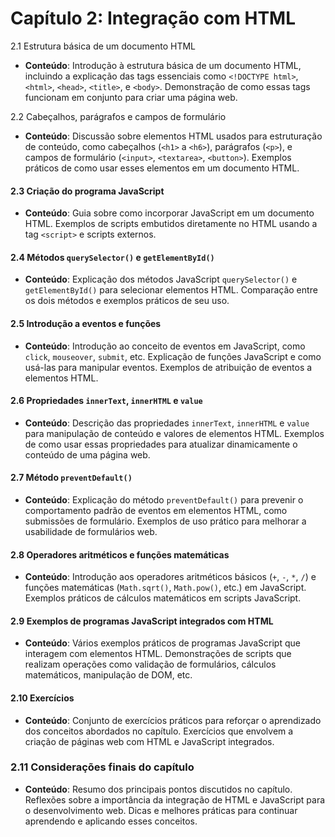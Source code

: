 # Capítulo 2: Integração com HTML

2.1 Estrutura básica de um documento HTML

- **Conteúdo**: Introdução à estrutura básica de um documento HTML, incluindo a explicação das tags essenciais como `<!DOCTYPE html>`, `<html>`, `<head>`, `<title>`, e `<body>`. Demonstração de como essas tags funcionam em conjunto para criar uma página web.

2.2 Cabeçalhos, parágrafos e campos de formulário

- **Conteúdo**: Discussão sobre elementos HTML usados para estruturação de conteúdo, como cabeçalhos (`<h1>` a `<h6>`), parágrafos (`<p>`), e campos de formulário (`<input>`, `<textarea>`, `<button>`). Exemplos práticos de como usar esses elementos em um documento HTML.

#### 2.3 Criação do programa JavaScript

- **Conteúdo**: Guia sobre como incorporar JavaScript em um documento HTML. Exemplos de scripts embutidos diretamente no HTML usando a tag `<script>` e scripts externos.

#### 2.4 Métodos `querySelector()` e `getElementById()`

- **Conteúdo**: Explicação dos métodos JavaScript `querySelector()` e `getElementById()` para selecionar elementos HTML. Comparação entre os dois métodos e exemplos práticos de seu uso.

#### 2.5 Introdução a eventos e funções

- **Conteúdo**: Introdução ao conceito de eventos em JavaScript, como `click`, `mouseover`, `submit`, etc. Explicação de funções JavaScript e como usá-las para manipular eventos. Exemplos de atribuição de eventos a elementos HTML.

#### 2.6 Propriedades `innerText`, `innerHTML` e `value`

- **Conteúdo**: Descrição das propriedades `innerText`, `innerHTML` e `value` para manipulação de conteúdo e valores de elementos HTML. Exemplos de como usar essas propriedades para atualizar dinamicamente o conteúdo de uma página web.

#### 2.7 Método `preventDefault()`

- **Conteúdo**: Explicação do método `preventDefault()` para prevenir o comportamento padrão de eventos em elementos HTML, como submissões de formulário. Exemplos de uso prático para melhorar a usabilidade de formulários web.

#### 2.8 Operadores aritméticos e funções matemáticas

- **Conteúdo**: Introdução aos operadores aritméticos básicos (`+`, `-`, `*`, `/`) e funções matemáticas (`Math.sqrt()`, `Math.pow()`, etc.) em JavaScript. Exemplos práticos de cálculos matemáticos em scripts JavaScript.

#### 2.9 Exemplos de programas JavaScript integrados com HTML

- **Conteúdo**: Vários exemplos práticos de programas JavaScript que interagem com elementos HTML. Demonstrações de scripts que realizam operações como validação de formulários, cálculos matemáticos, manipulação de DOM, etc.

#### 2.10 Exercícios

- **Conteúdo**: Conjunto de exercícios práticos para reforçar o aprendizado dos conceitos abordados no capítulo. Exercícios que envolvem a criação de páginas web com HTML e JavaScript integrados.

### 2.11 Considerações finais do capítulo

- **Conteúdo**: Resumo dos principais pontos discutidos no capítulo. Reflexões sobre a importância da integração de HTML e JavaScript para o desenvolvimento web. Dicas e melhores práticas para continuar aprendendo e aplicando esses conceitos.